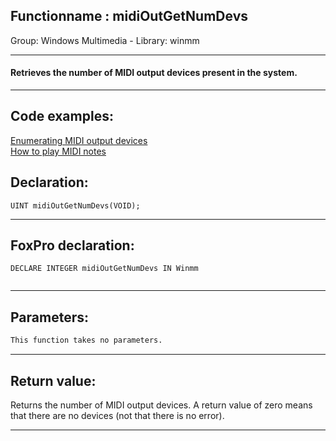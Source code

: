 <link rel="stylesheet" type="text/css" href="../../css/win32api.css">  
<link rel="stylesheet" href="https://cdnjs.cloudflare.com/ajax/libs/font-awesome/4.7.0/css/font-awesome.min.css">

## Functionname : midiOutGetNumDevs
Group: Windows Multimedia - Library: winmm    
***  


#### Retrieves the number of MIDI output devices present in the system.
***  


## Code examples:
[Enumerating MIDI output devices](../../samples/sample_507.md)  
[How to play MIDI notes](../../samples/sample_537.md)  

## Declaration:
```foxpro  
UINT midiOutGetNumDevs(VOID);  
```  
***  


## FoxPro declaration:
```foxpro  
DECLARE INTEGER midiOutGetNumDevs IN Winmm
  
```  
***  


## Parameters:
```txt  
This function takes no parameters.  
```  
***  


## Return value:
Returns the number of MIDI output devices. A return value of zero means that there are no devices (not that there is no error).  
***  


